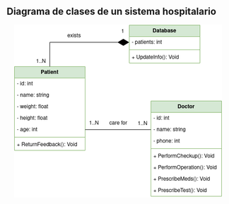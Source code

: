 
## Diagrama de clases de un sistema hospitalario


<div align=center>

![img](./img/sishosp.drawio.png)

</div>
